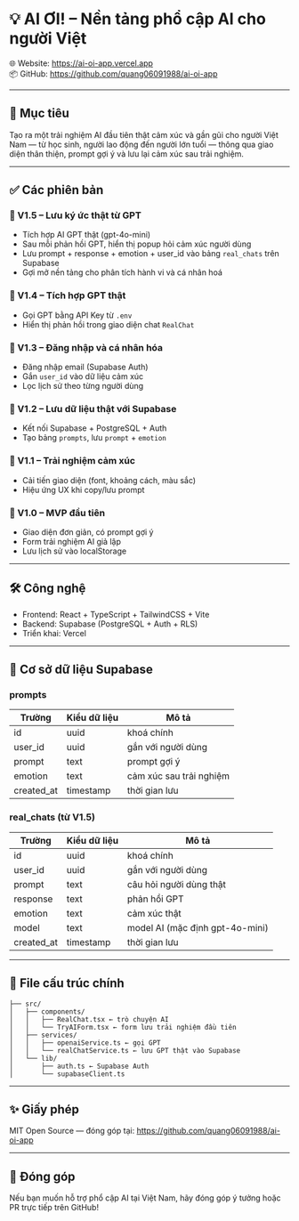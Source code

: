 # 💡 AI ƠI! – Nền tảng phổ cập AI cho người Việt

🌐 Website: https://ai-oi-app.vercel.app  
📦 GitHub: https://github.com/quang06091988/ai-oi-app

---

## 🎯 Mục tiêu
Tạo ra một trải nghiệm AI đầu tiên thật cảm xúc và gần gũi cho người Việt Nam — từ học sinh, người lao động đến người lớn tuổi — thông qua giao diện thân thiện, prompt gợi ý và lưu lại cảm xúc sau trải nghiệm.

---

## ✅ Các phiên bản

### 📌 V1.5 – Lưu ký ức thật từ GPT
- Tích hợp AI GPT thật (gpt-4o-mini)
- Sau mỗi phản hồi GPT, hiển thị popup hỏi cảm xúc người dùng
- Lưu prompt + response + emotion + user_id vào bảng `real_chats` trên Supabase
- Gợi mở nền tảng cho phân tích hành vi và cá nhân hoá

### 📌 V1.4 – Tích hợp GPT thật
- Gọi GPT bằng API Key từ `.env`
- Hiển thị phản hồi trong giao diện chat `RealChat`

### 📌 V1.3 – Đăng nhập và cá nhân hóa
- Đăng nhập email (Supabase Auth)
- Gắn `user_id` vào dữ liệu cảm xúc
- Lọc lịch sử theo từng người dùng

### 📌 V1.2 – Lưu dữ liệu thật với Supabase
- Kết nối Supabase + PostgreSQL + Auth
- Tạo bảng `prompts`, lưu `prompt` + `emotion`

### 📌 V1.1 – Trải nghiệm cảm xúc
- Cải tiến giao diện (font, khoảng cách, màu sắc)
- Hiệu ứng UX khi copy/lưu prompt

### 📌 V1.0 – MVP đầu tiên
- Giao diện đơn giản, có prompt gợi ý
- Form trải nghiệm AI giả lập
- Lưu lịch sử vào localStorage

---

## 🛠 Công nghệ
- Frontend: React + TypeScript + TailwindCSS + Vite
- Backend: Supabase (PostgreSQL + Auth + RLS)
- Triển khai: Vercel

---

## 🧩 Cơ sở dữ liệu Supabase

### prompts
| Trường       | Kiểu dữ liệu | Mô tả                  |
|--------------|---------------|--------------------------|
| id           | uuid          | khoá chính               |
| user_id      | uuid          | gắn với người dùng       |
| prompt       | text          | prompt gợi ý             |
| emotion      | text          | cảm xúc sau trải nghiệm  |
| created_at   | timestamp     | thời gian lưu            |

### real_chats (từ V1.5)
| Trường       | Kiểu dữ liệu | Mô tả                     |
|--------------|---------------|---------------------------|
| id           | uuid          | khoá chính                |
| user_id      | uuid          | gắn với người dùng        |
| prompt       | text          | câu hỏi người dùng thật   |
| response     | text          | phản hồi GPT              |
| emotion      | text          | cảm xúc thật              |
| model        | text          | model AI (mặc định gpt-4o-mini) |
| created_at   | timestamp     | thời gian lưu             |

---

## 📄 File cấu trúc chính
```
├── src/
│   ├── components/
│   │   ├── RealChat.tsx ← trò chuyện AI
│   │   └── TryAIForm.tsx ← form lưu trải nghiệm đầu tiên
│   ├── services/
│   │   ├── openaiService.ts ← gọi GPT
│   │   └── realChatService.ts ← lưu GPT thật vào Supabase
│   └── lib/
│       ├── auth.ts ← Supabase Auth
│       └── supabaseClient.ts
```

---

## ✨ Giấy phép
MIT Open Source — đóng góp tại: https://github.com/quang06091988/ai-oi-app

---

## 📢 Đóng góp
Nếu bạn muốn hỗ trợ phổ cập AI tại Việt Nam, hãy đóng góp ý tưởng hoặc PR trực tiếp trên GitHub!
